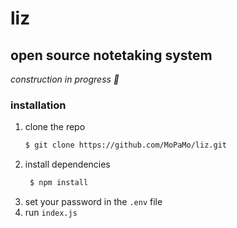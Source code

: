 # liz

## open source notetaking system

*construction in progress 👷*


### installation

1. clone the repo
    ```bash
    $ git clone https://github.com/MoPaMo/liz.git
    ```
2. install dependencies
   ```bash
    $ npm install 
    ```
3. set your password in the `.env` file
4. run `index.js`



